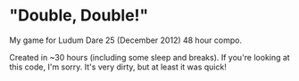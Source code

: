 "Double, Double!"
====

My game for Ludum Dare 25 (December 2012) 48 hour compo.

Created in ~30 hours (including some sleep and breaks). If you're looking at this code, I'm sorry. It's very dirty, but at least it was quick!
